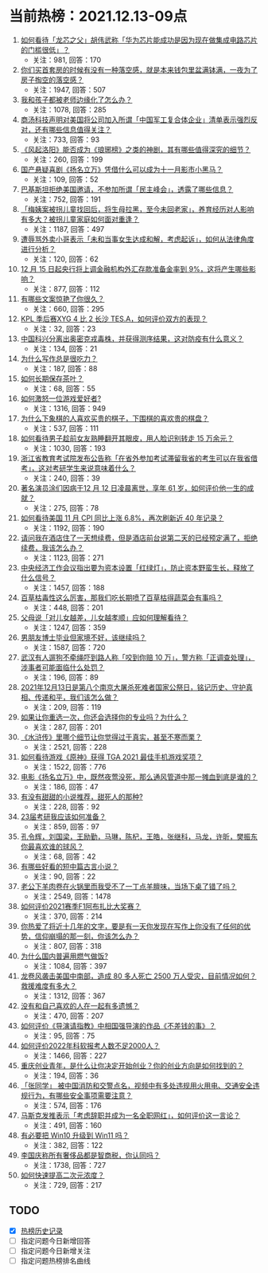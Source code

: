 # 当前热榜：2021.12.13-09点
1. [如何看待「龙芯之父」胡伟武称「华为芯片能成功是因为现在做集成电路芯片的门槛很低」？](https://www.zhihu.com/question/505445344)
    * 关注：981, 回答：170
2. [你们买首套房的时候有没有一种落空感，就是本来钱包里盆满钵满，一夜为了房子掏空的落空感？](https://www.zhihu.com/question/502816709)
    * 关注：1947, 回答：507
3. [我和孩子都被老师边缘化了怎么办？](https://www.zhihu.com/question/495633901)
    * 关注：1078, 回答：285
4. [商汤科技声明对美国将公司加入所谓「中国军工复合体企业」清单表示强烈反对，还有哪些信息值得关注？](https://www.zhihu.com/question/505251829)
    * 关注：733, 回答：93
5. [《风起洛阳》能否成为《琅琊榜》之类的神剧，其有哪些值得深究的细节？](https://www.zhihu.com/question/503536467)
    * 关注：260, 回答：199
6. [国产悬疑喜剧《扬名立万》凭借什么可以成为十一月影市小黑马？](https://www.zhihu.com/question/498967408)
    * 关注：109, 回答：52
7. [巴基斯坦拒绝美国邀请，不参加所谓「民主峰会」，透露了哪些信息？](https://www.zhihu.com/question/504864501)
    * 关注：752, 回答：191
8. [「梅姨案被拐儿童找回后，将生母拉黑，至今未回老家」，养育经历对人影响有多大？被拐儿童家庭如何面对重逢？](https://www.zhihu.com/question/504440157)
    * 关注：1187, 回答：497
9. [遭辱骂外卖小哥表示「未和当事女生达成和解，考虑起诉」，如何从法律角度进行分析？](https://www.zhihu.com/question/505505043)
    * 关注：120, 回答：62
10. [12 月 15 日起央行将上调金融机构外汇存款准备金率到 9%，这将产生哪些影响？](https://www.zhihu.com/question/504912435)
    * 关注：877, 回答：112
11. [有哪些文案惊艳了你很久？](https://www.zhihu.com/question/480180218)
    * 关注：660, 回答：295
12. [KPL 季后赛XYG 4 比 2 长沙 TES.A，如何评价双方的表现？](https://www.zhihu.com/question/505611035)
    * 关注：32, 回答：23
13. [中国科兴分离出奥密克戎毒株，并获得测序结果，这对防疫有什么意义？](https://www.zhihu.com/question/505380257)
    * 关注：134, 回答：21
14. [为什么写作总是很吃力？](https://www.zhihu.com/question/494254126)
    * 关注：187, 回答：88
15. [如何长期保存茶叶？](https://www.zhihu.com/question/459400392)
    * 关注：68, 回答：55
16. [如何激怒一位游戏爱好者?](https://www.zhihu.com/question/340492714)
    * 关注：1316, 回答：949
17. [为什么下象棋的人喜欢买贵的棋子，下围棋的喜欢贵的棋盘？](https://www.zhihu.com/question/53728766)
    * 关注：537, 回答：111
18. [如何看待男子趁前女友熟睡翻开其眼皮，用人脸识别转走 15 万余元？](https://www.zhihu.com/question/505434300)
    * 关注：1030, 回答：193
19. [浙江省教育考试院发布公告称「在省外参加考试滞留我省的考生可以在我省借考」，这对考研学生来说意味着什么？](https://www.zhihu.com/question/505175827)
    * 关注：240, 回答：39
20. [著名演员涂们因病于12 月 12 日凌晨离世，享年 61 岁，如何评价他一生的成就？](https://www.zhihu.com/question/505475213)
    * 关注：275, 回答：78
21. [如何看待美国 11 月 CPI 同比上涨 6.8%，再次刷新近 40 年记录？](https://www.zhihu.com/question/505164930)
    * 关注：1192, 回答：190
22. [请问我在酒店住了一天想续费，但是酒店前台说第二天的已经预定满了，拒绝续费，我该怎么办？](https://www.zhihu.com/question/32073860)
    * 关注：1123, 回答：271
23. [中央经济工作会议指出要为资本设置「红绿灯」，防止资本野蛮生长，释放了什么信号？](https://www.zhihu.com/question/505147963)
    * 关注：1457, 回答：188
24. [百草枯毒性这么厉害，那我们吃长期喷了百草枯得蔬菜会有事吗？](https://www.zhihu.com/question/490822221)
    * 关注：448, 回答：201
25. [父母说「对儿女越差，儿女越孝顺」应如何理解看待？](https://www.zhihu.com/question/289134119)
    * 关注：1247, 回答：359
26. [男朋友博士毕业但家境不好，该继续吗？](https://www.zhihu.com/question/502266440)
    * 关注：1587, 回答：720
27. [武汉有人遛狗不牵绳吓到路人称「咬到你赔 10 万」，警方称「正调查处理」，涉事者可能面临什么处罚？](https://www.zhihu.com/question/505455341)
    * 关注：196, 回答：89
28. [2021年12月13日是第八个南京大屠杀死难者国家公祭日，铭记历史、守护真相、传递和平，我们该怎么做？](https://www.zhihu.com/question/504617712)
    * 关注：209, 回答：119
29. [如果让你重选一次，你还会选择你的专业吗？为什么？](https://www.zhihu.com/question/504553038)
    * 关注：287, 回答：201
30. [《水浒传》里哪个细节让你觉得过于真实，甚至不寒而栗？](https://www.zhihu.com/question/446929988)
    * 关注：2521, 回答：228
31. [如何看待游戏《原神》获得 TGA 2021 最佳手机游戏奖项？](https://www.zhihu.com/question/504998384)
    * 关注：1522, 回答：776
32. [电影《扬名立万》中，既然夜莺没死，那么通风管道中那一摊血到底是谁的？](https://www.zhihu.com/question/500460760)
    * 关注：186, 回答：47
33. [有没有甜甜的小说推荐，甜死人的那种?](https://www.zhihu.com/question/366635954)
    * 关注：228, 回答：92
34. [23届考研我应该如何准备？](https://www.zhihu.com/question/436990902)
    * 关注：859, 回答：97
35. [孔令辉，刘国梁，王励勤，马琳，陈杞，王皓，张继科，马龙，许昕，樊振东你最喜欢谁的球风？](https://www.zhihu.com/question/505249583)
    * 关注：68, 回答：42
36. [有哪些好看的短中篇古言小说？](https://www.zhihu.com/question/333860072)
    * 关注：90, 回答：22
37. [老公下羊肉卷在火锅里而我受不了一丁点羊膻味，当场下桌了错了吗？](https://www.zhihu.com/question/504716959)
    * 关注：2549, 回答：1478
38. [如何评价2021赛季F1阿布扎比大奖赛？](https://www.zhihu.com/question/505588790)
    * 关注：370, 回答：214
39. [你热爱了将近十几年的文字，要是有一天你发现在写作上你没有了任何的优势，信仰崩塌的那一刻，你该怎么办？](https://www.zhihu.com/question/488635905)
    * 关注：807, 回答：318
40. [为什么国内普遍用燃气做饭?](https://www.zhihu.com/question/464893263)
    * 关注：1084, 回答：397
41. [龙卷风袭击美国中南部，造成 80 多人死亡 2500 万人受灾，目前情况如何？救援难度有多大？](https://www.zhihu.com/question/505424153)
    * 关注：1312, 回答：367
42. [没有和自己喜欢的人在一起有多遗憾？](https://www.zhihu.com/question/505055809)
    * 关注：470, 回答：207
43. [如何评价《导演请指教》中相国强导演的作品《不差钱的事》？](https://www.zhihu.com/question/505368452)
    * 关注：95, 回答：75
44. [如何评价2022年科软报考人数不足2000人？](https://www.zhihu.com/question/504608988)
    * 关注：1466, 回答：227
45. [重庆创业青年，是什么让你决定开始创业？你的创业方向是如何找到的？](https://www.zhihu.com/question/504874340)
    * 关注：194, 回答：36
46. [「张同学」 被中国消防和交警点名，视频中有多处违规用火用电、交通安全违规行为，有哪些安全事项需要注意？](https://www.zhihu.com/question/504978541)
    * 关注：574, 回答：176
47. [马斯克发推表示「考虑辞职并成为一名全职网红」，如何评价这一言论？](https://www.zhihu.com/question/505059603)
    * 关注：491, 回答：160
48. [有必要把 Win10 升级到 Win11 吗？](https://www.zhihu.com/question/465511618)
    * 关注：382, 回答：122
49. [李国庆称所有奢侈品都是智商税，你认同吗？](https://www.zhihu.com/question/504934185)
    * 关注：1738, 回答：727
50. [如何快速提高二次元浓度？](https://www.zhihu.com/question/491342312)
    * 关注：729, 回答：217
## TODO
* [x] [热榜历史记录](hot_history/AllHot.md)
* [ ] 指定问题今日新增回答
* [ ] 指定问题今日新增关注
* [ ] 指定问题热榜排名曲线
